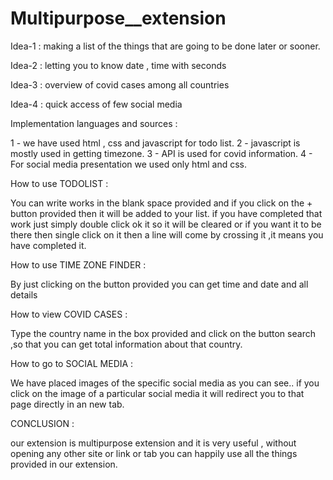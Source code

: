 # Multipurpose__extension


Idea-1 : making a list of the things that are going to be done later or sooner.

Idea-2 : letting you to know date , time with seconds

Idea-3 : overview of covid cases among all countries

Idea-4 : quick access of few social media

Implementation languages and sources : 

1 - we have used html , css and javascript for todo list.
2 - javascript is mostly used in getting timezone.
3 - API is used for covid information.
4 - For social media presentation we used only html and css.

How to use TODOLIST :

You can write works in the blank space provided and if you click on 
the + button provided then it will be added to your list.
if you have completed that work just simply double click ok it so it will be
cleared or if you want it to be there then single click on it then a line will come
by crossing it ,it means you have completed it.

How to use TIME ZONE FINDER :

By just clicking on the button provided you can get 
time and date and all details

How to view COVID CASES :

Type the country name in the box provided and click on the button
search ,so that you can get total information about that country.

How to go to SOCIAL MEDIA :

We have placed images of the specific social media as you can see..
if you click on the image of a particular social media it will redirect you
to that page directly in an new tab.

CONCLUSION :

our extension is multipurpose extension and it is very useful , without opening any other site
or link or tab you can happily use all the things provided in our extension.
